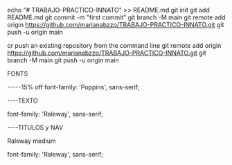 echo "# TRABAJO-PRACTICO-INNATO" >> README.md
git init
git add README.md
git commit -m "first commit"
git branch -M main
git remote add origin https://github.com/marianabzzo/TRABAJO-PRACTICO-INNATO.git
git push -u origin main

or push an existing repository from the command line
git remote add origin https://github.com/marianabzzo/TRABAJO-PRACTICO-INNATO.git
git branch -M main
git push -u origin main

FONTS

-----15% off
font-family: 'Poppins', sans-serif;

<link rel="preconnect" href="https://fonts.googleapis.com">
<link rel="preconnect" href="https://fonts.gstatic.com" crossorigin>
<link href="https://fonts.googleapis.com/css2?family=Poppins:wght@700&display=swap" rel="stylesheet">



----TEXTO  

font-family: 'Raleway', sans-serif;

<link rel="preconnect" href="https://fonts.googleapis.com">
<link rel="preconnect" href="https://fonts.gstatic.com" crossorigin>
<link href="https://fonts.googleapis.com/css2?family=Raleway&display=swap" rel="stylesheet">


----TITULOS y NAV

Raleway medium

font-family: 'Raleway', sans-serif;

<link rel="preconnect" href="https://fonts.googleapis.com">
<link rel="preconnect" href="https://fonts.gstatic.com" crossorigin>
<link href="https://fonts.googleapis.com/css2?family=Raleway:wght@500&display=swap" rel="stylesheet">